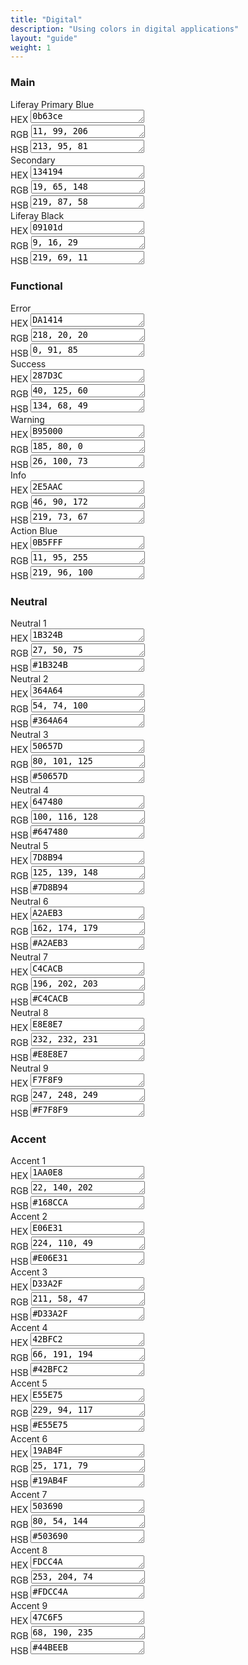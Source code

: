 ```yaml
---
title: "Digital"
description: "Using colors in digital applications"
layout: "guide"
weight: 1
---
```


### Main

<div class="row">
	<div class="col-md-4">
		<div class="card-type-asset color-card">
			<div class="card">
				<div class="aspect-ratio card-item-first" style="background-color: #0b63ce;">
				</div>
				<div class="card-body">
					<div class="card-row">
						<div class="autofit-col autofit-col-expand">
							<div class="card-title text-truncate" title="Color Name">Liferay Primary Blue</div>
							<div class="card-subtitle text-truncate" title="Value HEX"><span>HEX </span><textarea onclick="this.focus();this.select()" readonly="readonly" rows="1">0b63ce</textarea></div>
                            <div class="card-subtitle text-truncate" title="Value RGB"><span>RGB </span><textarea onclick="this.focus();this.select()" readonly="readonly" rows="1">11, 99, 206</textarea></div>
                            <div class="card-subtitle text-truncate" title="Value HSB"><span>HSB </span><textarea onclick="this.focus();this.select()" readonly="readonly" rows="1">213, 95, 81</textarea></div>
							<div class="card-detail">
							</div>
						</div>
					</div>
				</div>
			</div>
		</div>
	</div>
	<div class="col-md-4">
		<div class="card-type-asset color-card">
			<div class="card">
				<div class="aspect-ratio card-item-first" style="background-color: #204589;">
				</div>
				<div class="card-body">
					<div class="card-row">
						<div class="autofit-col autofit-col-expand">
							<div class="card-title text-truncate" title="Color Name">Secondary</div>
							<div class="card-subtitle text-truncate" title="Value HEX"><span>HEX </span><textarea onclick="this.focus();this.select()" readonly="readonly" rows="1">134194</textarea></div>
                            <div class="card-subtitle text-truncate" title="Value RGB"><span>RGB </span><textarea onclick="this.focus();this.select()" readonly="readonly" rows="1">19, 65, 148</textarea></div>
                            <div class="card-subtitle text-truncate" title="Value HSB"><span>HSB </span><textarea onclick="this.focus();this.select()" readonly="readonly" rows="1">219, 87, 58</textarea></div>
							<div class="card-detail">
							</div>
						</div>
					</div>
				</div>
			</div>
		</div>
	</div>
    <div class="col-md-4">
		<div class="card-type-asset color-card">
			<div class="card">
				<div class="aspect-ratio card-item-first" style="background-color: #09101d;">
				</div>
				<div class="card-body">
					<div class="card-row">
						<div class="autofit-col autofit-col-expand">
							<div class="card-title text-truncate" title="Color Name">Liferay Black</div>
							<div class="card-subtitle text-truncate" title="Value HEX"><span>HEX </span><textarea onclick="this.focus();this.select()" readonly="readonly" rows="1">09101d</textarea></div>
                            <div class="card-subtitle text-truncate" title="Value RGB"><span>RGB </span><textarea onclick="this.focus();this.select()" readonly="readonly" rows="1">9, 16, 29</textarea></div>
                            <div class="card-subtitle text-truncate" title="Value HSB"><span>HSB </span><textarea onclick="this.focus();this.select()" readonly="readonly" rows="1">219, 69, 11</textarea></div>
							<div class="card-detail">
							</div>
						</div>
					</div>
				</div>
			</div>
		</div>
	</div>
</div>

### Functional

<div class="row">
	<div class="col-md-4">
		<div class="card-type-asset color-card">
			<div class="card">
				<div class="aspect-ratio card-item-first" style="background-color: #DA1414;">
				</div>
				<div class="card-body">
					<div class="card-row">
						<div class="autofit-col autofit-col-expand">
							<div class="card-title text-truncate" title="Color Name">Error</div>
							<div class="card-subtitle text-truncate" title="Value HEX"><span>HEX </span><textarea onclick="this.focus();this.select()" readonly="readonly" rows="1">DA1414</textarea></div>
                            <div class="card-subtitle text-truncate" title="Value RGB"><span>RGB </span><textarea onclick="this.focus();this.select()" readonly="readonly" rows="1">218, 20, 20</textarea></div>
                            <div class="card-subtitle text-truncate" title="Value HSB"><span>HSB </span><textarea onclick="this.focus();this.select()" readonly="readonly" rows="1">0, 91, 85</textarea></div>
							<div class="card-detail">
							</div>
						</div>
					</div>
				</div>
			</div>
		</div>
	</div>
    <div class="col-md-4">
		<div class="card-type-asset color-card">
			<div class="card">
				<div class="aspect-ratio card-item-first" style="background-color: #287D3C;">
				</div>
				<div class="card-body">
					<div class="card-row">
						<div class="autofit-col autofit-col-expand">
							<div class="card-title text-truncate" title="Color Name">Success</div>
							<div class="card-subtitle text-truncate" title="Value HEX"><span>HEX </span><textarea onclick="this.focus();this.select()" readonly="readonly" rows="1">287D3C</textarea></div>
                            <div class="card-subtitle text-truncate" title="Value RGB"><span>RGB </span><textarea onclick="this.focus();this.select()" readonly="readonly" rows="1">40, 125, 60</textarea></div>
                            <div class="card-subtitle text-truncate" title="Value HSB"><span>HSB </span><textarea onclick="this.focus();this.select()" readonly="readonly" rows="1">134, 68, 49</textarea></div>
							<div class="card-detail">
							</div>
						</div>
					</div>
				</div>
			</div>
		</div>
	</div>
	<div class="col-md-4">
		<div class="card-type-asset color-card">
			<div class="card">
				<div class="aspect-ratio card-item-first" style="background-color: #B95000;">
				</div>
				<div class="card-body">
					<div class="card-row">
						<div class="autofit-col autofit-col-expand">
							<div class="card-title text-truncate" title="Color Name">Warning</div>
							<div class="card-subtitle text-truncate" title="Value HEX"><span>HEX </span><textarea onclick="this.focus();this.select()" readonly="readonly" rows="1">B95000</textarea></div>
                            <div class="card-subtitle text-truncate" title="Value RGB"><span>RGB </span><textarea onclick="this.focus();this.select()" readonly="readonly" rows="1">185, 80, 0</textarea></div>
                            <div class="card-subtitle text-truncate" title="Value HSB"><span>HSB </span><textarea onclick="this.focus();this.select()" readonly="readonly" rows="1">26, 100, 73</textarea></div>
							<div class="card-detail">
							</div>
						</div>
					</div>
				</div>
			</div>
		</div>
	</div>
    <div class="col-md-4">
		<div class="card-type-asset color-card">
			<div class="card">
				<div class="aspect-ratio card-item-first" style="background-color: #2E5AAC;">
				</div>
				<div class="card-body">
					<div class="card-row">
						<div class="autofit-col autofit-col-expand">
							<div class="card-title text-truncate" title="Color Name">Info</div>
							<div class="card-subtitle text-truncate" title="Value HEX"><span>HEX </span><textarea onclick="this.focus();this.select()" readonly="readonly" rows="1">2E5AAC</textarea></div>
                            <div class="card-subtitle text-truncate" title="Value RGB"><span>RGB </span><textarea onclick="this.focus();this.select()" readonly="readonly" rows="1">46, 90, 172</textarea></div>
                            <div class="card-subtitle text-truncate" title="Value HSB"><span>HSB </span><textarea onclick="this.focus();this.select()" readonly="readonly" rows="1">219, 73, 67</textarea></div>
							<div class="card-detail">
							</div>
						</div>
					</div>
				</div>
			</div>
		</div>
	</div>
	<div class="col-md-4">
		<div class="card-type-asset color-card">
			<div class="card">
				<div class="aspect-ratio card-item-first" style="background-color: #0b63ce;">
				</div>
				<div class="card-body">
					<div class="card-row">
						<div class="autofit-col autofit-col-expand">
							<div class="card-title text-truncate" title="Color Name">Action Blue</div>
							<div class="card-subtitle text-truncate" title="Value HEX"><span>HEX </span><textarea onclick="this.focus();this.select()" readonly="readonly" rows="1">0B5FFF</textarea></div>
                            <div class="card-subtitle text-truncate" title="Value RGB"><span>RGB </span><textarea onclick="this.focus();this.select()" readonly="readonly" rows="1">11, 95, 255</textarea></div>
                            <div class="card-subtitle text-truncate" title="Value HSB"><span>HSB </span><textarea onclick="this.focus();this.select()" readonly="readonly" rows="1">219, 96, 100</textarea></div>
							<div class="card-detail">
							</div>
						</div>
					</div>
				</div>
			</div>
		</div>
	</div>
</div>

### Neutral

<div class="row">
	<div class="col-md-4">
		<div class="card-type-asset color-card">
			<div class="card">
				<div class="aspect-ratio card-item-first" style="background-color: #1B324B;">
				</div>
				<div class="card-body">
					<div class="card-row">
						<div class="autofit-col autofit-col-expand">
							<div class="card-title text-truncate" title="Color Name">Neutral 1</div>
							<div class="card-subtitle text-truncate" title="Value HEX"><span>HEX </span><textarea onclick="this.focus();this.select()" readonly="readonly" rows="1">1B324B</textarea></div>
                            <div class="card-subtitle text-truncate" title="Value RGB"><span>RGB </span><textarea onclick="this.focus();this.select()" readonly="readonly" rows="1">27, 50, 75</textarea></div>
                            <div class="card-subtitle text-truncate" title="Value HSB"><span>HSB </span><textarea onclick="this.focus();this.select()" readonly="readonly" rows="1">#1B324B</textarea></div>
							<div class="card-detail">
							</div>
						</div>
					</div>
				</div>
			</div>
		</div>
	</div>
    <div class="col-md-4">
		<div class="card-type-asset color-card">
			<div class="card">
				<div class="aspect-ratio card-item-first" style="background-color: #364A64;">
				</div>
				<div class="card-body">
					<div class="card-row">
						<div class="autofit-col autofit-col-expand">
							<div class="card-title text-truncate" title="Color Name">Neutral 2</div>
							<div class="card-subtitle text-truncate" title="Value HEX"><span>HEX </span><textarea onclick="this.focus();this.select()" readonly="readonly" rows="1">364A64</textarea></div>
                            <div class="card-subtitle text-truncate" title="Value RGB"><span>RGB </span><textarea onclick="this.focus();this.select()" readonly="readonly" rows="1">54, 74, 100</textarea></div>
                            <div class="card-subtitle text-truncate" title="Value HSB"><span>HSB </span><textarea onclick="this.focus();this.select()" readonly="readonly" rows="1">#364A64</textarea></div>
							<div class="card-detail">
							</div>
						</div>
					</div>
				</div>
			</div>
		</div>
	</div>
    <div class="col-md-4">
		<div class="card-type-asset color-card">
			<div class="card">
				<div class="aspect-ratio card-item-first" style="background-color: #50657D;">
				</div>
				<div class="card-body">
					<div class="card-row">
						<div class="autofit-col autofit-col-expand">
							<div class="card-title text-truncate" title="Color Name">Neutral 3</div>
							<div class="card-subtitle text-truncate" title="Value HEX"><span>HEX </span><textarea onclick="this.focus();this.select()" readonly="readonly" rows="1">50657D</textarea></div>
                            <div class="card-subtitle text-truncate" title="Value RGB"><span>RGB </span><textarea onclick="this.focus();this.select()" readonly="readonly" rows="1">80, 101, 125</textarea></div>
                            <div class="card-subtitle text-truncate" title="Value HSB"><span>HSB </span><textarea onclick="this.focus();this.select()" readonly="readonly" rows="1">#50657D</textarea></div>
							<div class="card-detail">
							</div>
						</div>
					</div>
				</div>
			</div>
		</div>
	</div>
</div>

<div class="row">
	<div class="col-md-4">
		<div class="card-type-asset color-card">
			<div class="card">
				<div class="aspect-ratio card-item-first" style="background-color: #647480;">
				</div>
				<div class="card-body">
					<div class="card-row">
						<div class="autofit-col autofit-col-expand">
							<div class="card-title text-truncate" title="Color Name">Neutral 4</div>
							<div class="card-subtitle text-truncate" title="Value HEX"><span>HEX </span><textarea onclick="this.focus();this.select()" readonly="readonly" rows="1">647480</textarea></div>
                            <div class="card-subtitle text-truncate" title="Value RGB"><span>RGB </span><textarea onclick="this.focus();this.select()" readonly="readonly" rows="1">100, 116, 128</textarea></div>
                            <div class="card-subtitle text-truncate" title="Value HSB"><span>HSB </span><textarea onclick="this.focus();this.select()" readonly="readonly" rows="1">#647480</textarea></div>
							<div class="card-detail">
							</div>
						</div>
					</div>
				</div>
			</div>
		</div>
	</div>
    <div class="col-md-4">
		<div class="card-type-asset color-card">
			<div class="card">
				<div class="aspect-ratio card-item-first" style="background-color: #7D8B94;">
				</div>
				<div class="card-body">
					<div class="card-row">
						<div class="autofit-col autofit-col-expand">
							<div class="card-title text-truncate" title="Color Name">Neutral 5</div>
							<div class="card-subtitle text-truncate" title="Value HEX"><span>HEX </span><textarea onclick="this.focus();this.select()" readonly="readonly" rows="1">7D8B94</textarea></div>
                            <div class="card-subtitle text-truncate" title="Value RGB"><span>RGB </span><textarea onclick="this.focus();this.select()" readonly="readonly" rows="1">125, 139, 148</textarea></div>
                            <div class="card-subtitle text-truncate" title="Value HSB"><span>HSB </span><textarea onclick="this.focus();this.select()" readonly="readonly" rows="1">#7D8B94</textarea></div>
							<div class="card-detail">
							</div>
						</div>
					</div>
				</div>
			</div>
		</div>
	</div>
    <div class="col-md-4">
		<div class="card-type-asset color-card">
			<div class="card">
				<div class="aspect-ratio card-item-first" style="background-color: #A2AEB3;">
				</div>
				<div class="card-body">
					<div class="card-row">
						<div class="autofit-col autofit-col-expand">
							<div class="card-title text-truncate" title="Color Name">Neutral 6</div>
							<div class="card-subtitle text-truncate" title="Value HEX"><span>HEX </span><textarea onclick="this.focus();this.select()" readonly="readonly" rows="1">A2AEB3</textarea></div>
                            <div class="card-subtitle text-truncate" title="Value RGB"><span>RGB </span><textarea onclick="this.focus();this.select()" readonly="readonly" rows="1">162, 174, 179</textarea></div>
                            <div class="card-subtitle text-truncate" title="Value HSB"><span>HSB </span><textarea onclick="this.focus();this.select()" readonly="readonly" rows="1">#A2AEB3</textarea></div>
							<div class="card-detail">
							</div>
						</div>
					</div>
				</div>
			</div>
		</div>
	</div>
</div>

<div class="row">
	<div class="col-md-4">
		<div class="card-type-asset color-card">
			<div class="card">
				<div class="aspect-ratio card-item-first" style="background-color: #C4CACB;">
				</div>
				<div class="card-body">
					<div class="card-row">
						<div class="autofit-col autofit-col-expand">
							<div class="card-title text-truncate" title="Color Name">Neutral 7</div>
							<div class="card-subtitle text-truncate" title="Value HEX"><span>HEX </span><textarea onclick="this.focus();this.select()" readonly="readonly" rows="1">C4CACB</textarea></div>
                            <div class="card-subtitle text-truncate" title="Value RGB"><span>RGB </span><textarea onclick="this.focus();this.select()" readonly="readonly" rows="1">196, 202, 203</textarea></div>
                            <div class="card-subtitle text-truncate" title="Value HSB"><span>HSB </span><textarea onclick="this.focus();this.select()" readonly="readonly" rows="1">#C4CACB</textarea></div>
							<div class="card-detail">
							</div>
						</div>
					</div>
				</div>
			</div>
		</div>
	</div>
    <div class="col-md-4">
		<div class="card-type-asset color-card">
			<div class="card">
				<div class="aspect-ratio card-item-first" style="background-color: #E8E8E7;">
				</div>
				<div class="card-body">
					<div class="card-row">
						<div class="autofit-col autofit-col-expand">
							<div class="card-title text-truncate" title="Color Name">Neutral 8</div>
							<div class="card-subtitle text-truncate" title="Value HEX"><span>HEX </span><textarea onclick="this.focus();this.select()" readonly="readonly" rows="1">E8E8E7</textarea></div>
                            <div class="card-subtitle text-truncate" title="Value RGB"><span>RGB </span><textarea onclick="this.focus();this.select()" readonly="readonly" rows="1">232, 232, 231</textarea></div>
                            <div class="card-subtitle text-truncate" title="Value HSB"><span>HSB </span><textarea onclick="this.focus();this.select()" readonly="readonly" rows="1">#E8E8E7</textarea></div>
							<div class="card-detail">
							</div>
						</div>
					</div>
				</div>
			</div>
		</div>
	</div>
    <div class="col-md-4">
		<div class="card-type-asset color-card">
			<div class="card">
				<div class="aspect-ratio card-item-first" style="background-color: #F7F8F9;">
				</div>
				<div class="card-body">
					<div class="card-row">
						<div class="autofit-col autofit-col-expand">
							<div class="card-title text-truncate" title="Color Name">Neutral 9</div>
							<div class="card-subtitle text-truncate" title="Value HEX"><span>HEX </span><textarea onclick="this.focus();this.select()" readonly="readonly" rows="1">F7F8F9</textarea></div>
                            <div class="card-subtitle text-truncate" title="Value RGB"><span>RGB </span><textarea onclick="this.focus();this.select()" readonly="readonly" rows="1">247, 248, 249</textarea></div>
                            <div class="card-subtitle text-truncate" title="Value HSB"><span>HSB </span><textarea onclick="this.focus();this.select()" readonly="readonly" rows="1">#F7F8F9</textarea></div>
							<div class="card-detail">
							</div>
						</div>
					</div>
				</div>
			</div>
		</div>
	</div>
</div>

### Accent

<div class="row">
	<div class="col-md-4">
		<div class="card-type-asset color-card">
			<div class="card">
				<div class="aspect-ratio card-item-first" style="background-color: #1AA0E8;">
				</div>
				<div class="card-body">
					<div class="card-row">
						<div class="autofit-col autofit-col-expand">
							<div class="card-title text-truncate" title="Color Name">Accent 1</div>
							<div class="card-subtitle text-truncate" title="Value HEX"><span>HEX </span><textarea onclick="this.focus();this.select()" readonly="readonly" rows="1">1AA0E8</textarea></div>
                            <div class="card-subtitle text-truncate" title="Value RGB"><span>RGB </span><textarea onclick="this.focus();this.select()" readonly="readonly" rows="1">22, 140, 202</textarea></div>
                            <div class="card-subtitle text-truncate" title="Value HSB"><span>HSB </span><textarea onclick="this.focus();this.select()" readonly="readonly" rows="1">#168CCA</textarea></div>
							<div class="card-detail">
							</div>
						</div>
					</div>
				</div>
			</div>
		</div>
	</div>
    <div class="col-md-4">
		<div class="card-type-asset color-card">
			<div class="card">
				<div class="aspect-ratio card-item-first" style="background-color: #E06E31;">
				</div>
				<div class="card-body">
					<div class="card-row">
						<div class="autofit-col autofit-col-expand">
							<div class="card-title text-truncate" title="Color Name">Accent 2</div>
							<div class="card-subtitle text-truncate" title="Value HEX"><span>HEX </span><textarea onclick="this.focus();this.select()" readonly="readonly" rows="1">E06E31</textarea></div>
                            <div class="card-subtitle text-truncate" title="Value RGB"><span>RGB </span><textarea onclick="this.focus();this.select()" readonly="readonly" rows="1">224, 110, 49</textarea></div>
                            <div class="card-subtitle text-truncate" title="Value HSB"><span>HSB </span><textarea onclick="this.focus();this.select()" readonly="readonly" rows="1">#E06E31</textarea></div>
							<div class="card-detail">
							</div>
						</div>
					</div>
				</div>
			</div>
		</div>
	</div>
    <div class="col-md-4">
		<div class="card-type-asset color-card">
			<div class="card">
				<div class="aspect-ratio card-item-first" style="background-color: #D33A2F;">
				</div>
				<div class="card-body">
					<div class="card-row">
						<div class="autofit-col autofit-col-expand">
							<div class="card-title text-truncate" title="Color Name">Accent 3</div>
							<div class="card-subtitle text-truncate" title="Value HEX"><span>HEX </span><textarea onclick="this.focus();this.select()" readonly="readonly" rows="1">D33A2F</textarea></div>
                            <div class="card-subtitle text-truncate" title="Value RGB"><span>RGB </span><textarea onclick="this.focus();this.select()" readonly="readonly" rows="1">211, 58, 47</textarea></div>
                            <div class="card-subtitle text-truncate" title="Value HSB"><span>HSB </span><textarea onclick="this.focus();this.select()" readonly="readonly" rows="1">#D33A2F</textarea></div>
							<div class="card-detail">
							</div>
						</div>
					</div>
				</div>
			</div>
		</div>
	</div>
</div>

<div class="row">
	<div class="col-md-4">
		<div class="card-type-asset color-card">
			<div class="card">
				<div class="aspect-ratio card-item-first" style="background-color: #42BFC2;">
				</div>
				<div class="card-body">
					<div class="card-row">
						<div class="autofit-col autofit-col-expand">
							<div class="card-title text-truncate" title="Color Name">Accent 4</div>
							<div class="card-subtitle text-truncate" title="Value HEX"><span>HEX </span><textarea onclick="this.focus();this.select()" readonly="readonly" rows="1">42BFC2</textarea></div>
                            <div class="card-subtitle text-truncate" title="Value RGB"><span>RGB </span><textarea onclick="this.focus();this.select()" readonly="readonly" rows="1">66, 191, 194</textarea></div>
                            <div class="card-subtitle text-truncate" title="Value HSB"><span>HSB </span><textarea onclick="this.focus();this.select()" readonly="readonly" rows="1">#42BFC2</textarea></div>
							<div class="card-detail">
							</div>
						</div>
					</div>
				</div>
			</div>
		</div>
	</div>
    <div class="col-md-4">
		<div class="card-type-asset color-card">
			<div class="card">
				<div class="aspect-ratio card-item-first" style="background-color: #E55E75;">
				</div>
				<div class="card-body">
					<div class="card-row">
						<div class="autofit-col autofit-col-expand">
							<div class="card-title text-truncate" title="Color Name">Accent 5</div>
							<div class="card-subtitle text-truncate" title="Value HEX"><span>HEX </span><textarea onclick="this.focus();this.select()" readonly="readonly" rows="1">E55E75</textarea></div>
                            <div class="card-subtitle text-truncate" title="Value RGB"><span>RGB </span><textarea onclick="this.focus();this.select()" readonly="readonly" rows="1">229, 94, 117</textarea></div>
                            <div class="card-subtitle text-truncate" title="Value HSB"><span>HSB </span><textarea onclick="this.focus();this.select()" readonly="readonly" rows="1">#E55E75</textarea></div>
							<div class="card-detail">
							</div>
						</div>
					</div>
				</div>
			</div>
		</div>
	</div>
    <div class="col-md-4">
		<div class="card-type-asset color-card">
			<div class="card">
				<div class="aspect-ratio card-item-first" style="background-color: #19AB4F;">
				</div>
				<div class="card-body">
					<div class="card-row">
						<div class="autofit-col autofit-col-expand">
							<div class="card-title text-truncate" title="Color Name">Accent 6</div>
							<div class="card-subtitle text-truncate" title="Value HEX"><span>HEX </span><textarea onclick="this.focus();this.select()" readonly="readonly" rows="1">19AB4F</textarea></div>
                            <div class="card-subtitle text-truncate" title="Value RGB"><span>RGB </span><textarea onclick="this.focus();this.select()" readonly="readonly" rows="1">25, 171, 79</textarea></div>
                            <div class="card-subtitle text-truncate" title="Value HSB"><span>HSB </span><textarea onclick="this.focus();this.select()" readonly="readonly" rows="1">#19AB4F</textarea></div>
							<div class="card-detail">
							</div>
						</div>
					</div>
				</div>
			</div>
		</div>
	</div>
</div>

<div class="row">
	<div class="col-md-4">
		<div class="card-type-asset color-card">
			<div class="card">
				<div class="aspect-ratio card-item-first" style="background-color: #503690;">
				</div>
				<div class="card-body">
					<div class="card-row">
						<div class="autofit-col autofit-col-expand">
							<div class="card-title text-truncate" title="Color Name">Accent 7</div>
							<div class="card-subtitle text-truncate" title="Value HEX"><span>HEX </span><textarea onclick="this.focus();this.select()" readonly="readonly" rows="1">503690</textarea></div>
                            <div class="card-subtitle text-truncate" title="Value RGB"><span>RGB </span><textarea onclick="this.focus();this.select()" readonly="readonly" rows="1">80, 54, 144</textarea></div>
                            <div class="card-subtitle text-truncate" title="Value HSB"><span>HSB </span><textarea onclick="this.focus();this.select()" readonly="readonly" rows="1">#503690</textarea></div>
							<div class="card-detail">
							</div>
						</div>
					</div>
				</div>
			</div>
		</div>
	</div>
    <div class="col-md-4">
		<div class="card-type-asset color-card">
			<div class="card">
				<div class="aspect-ratio card-item-first" style="background-color: #FDCC4A;">
				</div>
				<div class="card-body">
					<div class="card-row">
						<div class="autofit-col autofit-col-expand">
							<div class="card-title text-truncate" title="Color Name">Accent 8</div>
							<div class="card-subtitle text-truncate" title="Value HEX"><span>HEX </span><textarea onclick="this.focus();this.select()" readonly="readonly" rows="1">FDCC4A</textarea></div>
                            <div class="card-subtitle text-truncate" title="Value RGB"><span>RGB </span><textarea onclick="this.focus();this.select()" readonly="readonly" rows="1">253, 204, 74</textarea></div>
                            <div class="card-subtitle text-truncate" title="Value HSB"><span>HSB </span><textarea onclick="this.focus();this.select()" readonly="readonly" rows="1">#FDCC4A</textarea></div>
							<div class="card-detail">
							</div>
						</div>
					</div>
				</div>
			</div>
		</div>
	</div>
    <div class="col-md-4">
		<div class="card-type-asset color-card">
			<div class="card">
				<div class="aspect-ratio card-item-first" style="background-color: #47C6F5;">
				</div>
				<div class="card-body">
					<div class="card-row">
						<div class="autofit-col autofit-col-expand">
							<div class="card-title text-truncate" title="Color Name">Accent 9</div>
							<div class="card-subtitle text-truncate" title="Value HEX"><span>HEX </span><textarea onclick="this.focus();this.select()" readonly="readonly" rows="1">47C6F5</textarea></div>
                            <div class="card-subtitle text-truncate" title="Value RGB"><span>RGB </span><textarea onclick="this.focus();this.select()" readonly="readonly" rows="1">68, 190, 235</textarea></div>
                            <div class="card-subtitle text-truncate" title="Value HSB"><span>HSB </span><textarea onclick="this.focus();this.select()" readonly="readonly" rows="1">#44BEEB</textarea></div>
							<div class="card-detail">
							</div>
						</div>
					</div>
				</div>
			</div>
		</div>
	</div>
</div>

